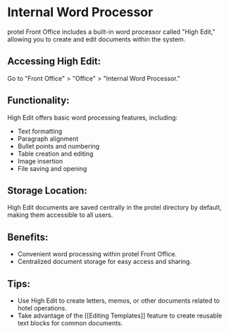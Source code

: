 # Internal Word Processor

protel Front Office includes a built-in word processor called "High Edit," allowing you to create and edit documents within the system.

## Accessing High Edit:

Go to "Front Office" > "Office" > "Internal Word Processor."

## Functionality:

High Edit offers basic word processing features, including:

* Text formatting
* Paragraph alignment
* Bullet points and numbering
* Table creation and editing
* Image insertion
* File saving and opening

## Storage Location:

High Edit documents are saved centrally in the protel directory by default, making them accessible to all users.

## Benefits:

* Convenient word processing within protel Front Office. 
* Centralized document storage for easy access and sharing. 

## Tips:

* Use High Edit to create letters, memos, or other documents related to hotel operations.
* Take advantage of the [[Editing Templates]] feature to create reusable text blocks for common documents. 